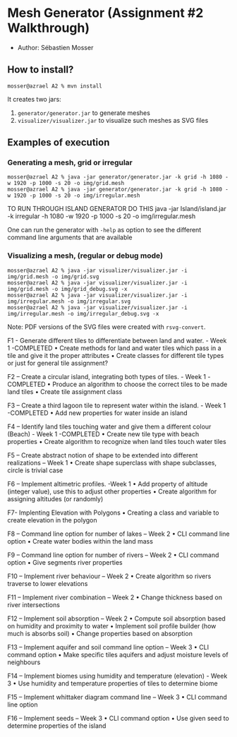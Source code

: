 # Mesh Generator (Assignment #2 Walkthrough)

  - Author: Sébastien Mosser

## How to install?

```
mosser@azrael A2 % mvn install
```

It creates two jars:

  1. `generator/generator.jar` to generate meshes
  2. `visualizer/visualizer.jar` to visualize such meshes as SVG files

## Examples of execution

### Generating a mesh, grid or irregular

```
mosser@azrael A2 % java -jar generator/generator.jar -k grid -h 1080 -w 1920 -p 1000 -s 20 -o img/grid.mesh
mosser@azrael A2 % java -jar generator/generator.jar -k grid -h 1080 -w 1920 -p 1000 -s 20 -o img/irregular.mesh
```
TO RUN THROUGH ISLAND GENERATOR DO THIS
java -jar Island/island.jar -k irregular -h 1080 -w 1920 -p 1000 -s 20 -o img/irregular.mesh

One can run the generator with `-help` as option to see the different command line arguments that are available

### Visualizing a mesh, (regular or debug mode)

```
mosser@azrael A2 % java -jar visualizer/visualizer.jar -i img/grid.mesh -o img/grid.svg          
mosser@azrael A2 % java -jar visualizer/visualizer.jar -i img/grid.mesh -o img/grid_debug.svg -x
mosser@azrael A2 % java -jar visualizer/visualizer.jar -i img/irregular.mesh -o img/irregular.svg   
mosser@azrael A2 % java -jar visualizer/visualizer.jar -i img/irregular.mesh -o img/irregular_debug.svg -x
```

Note: PDF versions of the SVG files were created with `rsvg-convert`.

F1 - Generate different tiles to differentiate between land and water. - Week 1 -COMPLETED
  • Create methods for land and water tiles which pass in a tile and give it the proper attributes
  • Create classes for different tile types or just for general tile assignment?

F2 – Create a circular island, integrating both types of tiles. - Week 1 -COMPLETED
  • Produce an algorithm to choose the correct tiles to be made land tiles
  • Create tile assignment class

F3 – Create a third lagoon tile to represent water within the island. - Week 1 -COMPLETED
  • Add new properties for water inside an island

F4 – Identify land tiles touching water and give them a different colour (Beach) - Week 1 -COMPLETED
  • Create new tile type with beach properties
  • Create algorithm to recognize when land tiles touch water tiles

F5 – Create abstract notion of shape to be extended into different realizations – Week 1 
  • Create shape superclass with shape subclasses, circle is trivial case

F6 – Implement altimetric profiles. -Week 1
  • Add property of altitude (integer value), use this to adjust other properties
  • Create algorithm for assigning altitudes (or randomly)

F7- Implenting Elevation with Polygons
  • Creating a class and variable to create elevation in the polygon 

F8 – Command line option for number of lakes – Week 2
  • CLI command line option
  • Create water bodies within the land mass

F9 – Command line option for number of rivers – Week 2
  • CLI command option
  • Give segments river properties

F10 – Implement river behaviour – Week 2
  • Create algorithm so rivers traverse to lower elevations

F11 – Implement river combination – Week 2
  • Change thickness based on river intersections

F12 – Implement soil absorption – Week 2
  • Compute soil absorption based on humidity and proximity to water
  • Implement soil profile builder (how much is absorbs soil)
  • Change properties based on absorption

F13 – Implement aquifer and soil command line option – Week 3
  • CLI command option
  • Make specific tiles aquifers and adjust moisture levels of neighbours

F14 – Implement biomes using humidity and temperature (elevation) - Week 3
  • Use humidity and temperature properties of tiles to determine biome

F15 – Implement whittaker diagram command line – Week 3
  • CLI command line option

F16 – Implement seeds – Week 3
  • CLI command option
  • Use given seed to determine properties of the island

